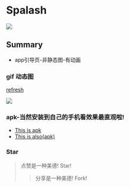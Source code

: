 # Spalash
![](./app/src/main/res/drawable-xxhdpi/byby.jpg)
## Summary
* app引导页-非静态图-有动画

### gif 动态图
[refresh](https://github.com/gm365066360/ParallaxViewPager "刷新页面")

![](./apk/demo.gif)

### apk-当然安装到自己的手机看效果最直观啦!
* [This is apk](./apk/炫酷引导页.apk "apk")
* [This is also(apk)](http://fir.im/p45c "apk")

### Star
> 点赞是一种美德! Star!
>> 分享是一种美德! Fork!
